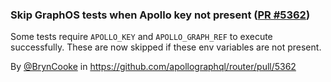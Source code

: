 ### Skip GraphOS tests when Apollo key not present ([PR #5362](https://github.com/apollographql/router/pull/5362))

Some tests require `APOLLO_KEY` and `APOLLO_GRAPH_REF` to execute successfully.
These are now skipped if these env variables are not present.

By [@BrynCooke](https://github.com/BrynCooke) in https://github.com/apollographql/router/pull/5362
